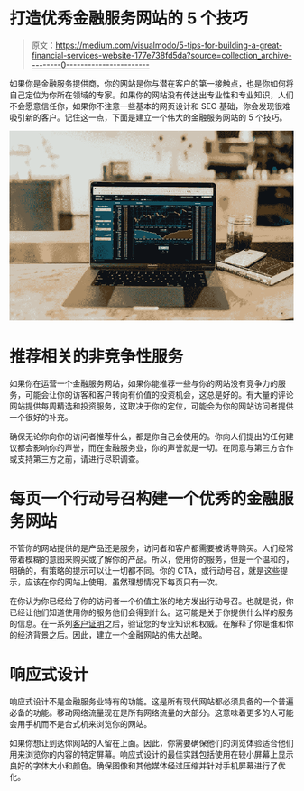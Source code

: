 # 打造优秀金融服务网站的 5 个技巧

> 原文：<https://medium.com/visualmodo/5-tips-for-building-a-great-financial-services-website-177e738fd5da?source=collection_archive---------0----------------------->

如果你是金融服务提供商，你的网站是你与潜在客户的第一接触点，也是你如何将自己定位为你所在领域的专家。如果你的网站没有传达出专业性和专业知识，人们不会愿意信任你，如果你不注意一些基本的网页设计和 SEO 基础，你会发现很难吸引新的客户。记住这一点，下面是建立一个伟大的金融服务网站的 5 个技巧。

![](img/36b0f247729a1ceff60ef1d91d28ae0d.png)

# 推荐相关的非竞争性服务

如果你在运营一个金融服务网站，如果你能推荐一些与你的网站没有竞争力的服务，可能会让你的访客和客户转向有价值的投资机会，这总是好的。有大量的评论网站提供每周精选和投资服务，这取决于你的定位，可能会为你的网站访问者提供一个很好的补充。

确保无论你向你的访问者推荐什么，都是你自己会使用的。你向人们提出的任何建议都会影响你的声誉，而在金融服务业，你的声誉就是一切。在同意与第三方合作或支持第三方之前，请进行尽职调查。

# 每页一个行动号召构建一个优秀的金融服务网站

不管你的网站提供的是产品还是服务，访问者和客户都需要被诱导购买。人们经常带着模糊的意图来购买或了解你的产品。所以，使用你的服务，但是一个温和的，明确的，有策略的提示可以让一切都不同。你的 CTA，或行动号召，就是这些提示，应该在你的网站上使用。虽然理想情况下每页只有一次。

在你认为你已经给了你的访问者一个价值主张的地方发出行动号召。也就是说，你已经让他们知道使用你的服务他们会得到什么。这可能是关于你提供什么样的服务的信息。在一系列[客户证明](https://visualmodo.com/knowledgebase/wordpress-testimonial-section/)之后，验证您的专业知识和权威。在解释了你是谁和你的经济背景之后。因此，建立一个金融网站的伟大战略。

# 响应式设计

响应式设计不是金融服务业特有的功能。这是所有现代网站都必须具备的一个普遍必备的功能。移动网络流量现在是所有网络流量的大部分。这意味着更多的人可能会用手机而不是台式机来浏览你的网站。

如果你想让到达你网站的人留在上面。因此，你需要确保他们的浏览体验适合他们用来浏览你的内容的特定屏幕。响应式设计的最佳实践包括使用在较小屏幕上显示良好的字体大小和颜色。确保图像和其他媒体经过压缩并针对手机屏幕进行了优化。